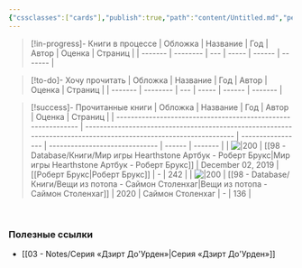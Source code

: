 ```yaml
---
{"cssclasses":["cards"],"publish":true,"path":"content/Untitled.md","permalink":"/content/untitled/","PassFrontmatter":true}
---
```


>[!in-progress]- Книги в процессе
> | Обложка | Название | Год | Автор | Оценка | Страниц |
> | ------- | -------- | --- | ----- | ------ | ------- |
> 

>[!to-do]- Хочу прочитать
> | Обложка | Название | Год | Автор | Оценка | Страниц |
> | ------- | -------- | --- | ----- | ------ | ------- |
> 

>[!success]- Прочитанные книги
> | Обложка                                                       | Название                                                                                                          | Год               | Автор                          | Оценка | Страниц |
> | ------------------------------------------------------------- | ----------------------------------------------------------------------------------------------------------------- | ----------------- | ------------------------------ | ------ | ------- |
> | ![\|200](https://cv9.litres.ru/pub/c/cover_330/48503791.jpg)  | [[98 - Database/Книги/Мир игры Hearthstone Артбук - Роберт Брукс\|Мир игры Hearthstone Артбук - Роберт Брукс]] | December 02, 2019 | [[Роберт Брукс\|Роберт Брукс]] | \-     | 242     |
> | ![\|200](https://cdn.litres.ru/pub/c/cover_415/63012231.webp) | [[98 - Database/Книги/Вещи из потопа - Саймон Столенхаг\|Вещи из потопа - Саймон Столенхаг]]                   | 2020              | Саймон Столенхаг               | \-     | 136     |
> 

<br>

### **Полезные ссылки**
- [[03 - Notes/Серия «Дзирт До'Урден»\|Серия «Дзирт До'Урден»]]
